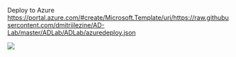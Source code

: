 ﻿
Deploy to Azure
https://portal.azure.com/#create/Microsoft.Template/uri/https://raw.githubusercontent.com/dmitriilezine/AD-Lab/master/ADLab/ADLab/azuredeploy.json



<a href="https://portal.azure.com/#create/Microsoft.Template/uri/https%3A%2F%2Fraw.githubusercontent.com%2Fdmitriilezine%2FAD-Lab%2Fmaster%2FADLab$2FADLab%2Fazuredeploy.json" target="_blank">
    <img src="http://azuredeploy.net/deploybutton.png"/>
</a>
